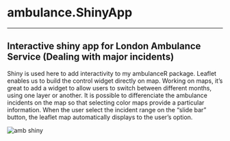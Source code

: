 # ambulance.ShinyApp
-----------
Interactive shiny app for London Ambulance Service (Dealing with major incidents)
---

Shiny is used here to add interactivity to my ambulanceR package. Leaflet enables us to build the control widget directly on map. Working on maps, it’s great to add a widget to allow users to switch between different months, using one layer or another. It is possible to differenciate the ambulance incidents on the map so that selecting color maps provide a particular information. When the user select the incident range on the “slide bar” button, the leaflet map automatically displays to the user’s option. 

![amb shiny](https://cloud.githubusercontent.com/assets/16385390/25776581/41094ace-32c2-11e7-8f32-8be31faa157f.png)

